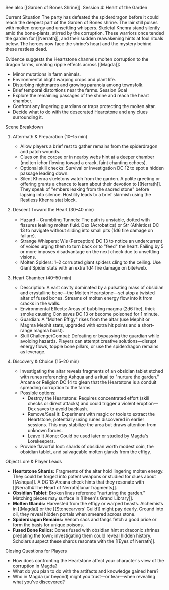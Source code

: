 See also [[Garden of Bones Shrine]].
Session 4: Heart of the Garden

Current Situation
The party has defeated the spiderdragon before it could reach the deepest part of the Garden of Bones shrine. The lair still pulses with molten energy and unsettling whispers. Skeletal Khenra stand silently amid the bone-plants, stirred by the corruption. These warriors once tended the garden for [[Nerrath]], and their sudden reawakening hints at foul rituals below. The heroes now face the shrine’s heart and the mystery behind these restless dead.

Evidence suggests the Heartstone channels molten corruption to the dragon farms, creating ripple effects across [[Magda]]:
* Minor mutations in farm animals.
* Environmental blight warping crops and plant life.
* Disturbing nightmares and growing paranoia among townsfolk.
* Brief temporal distortions near the farms.
Session Goal
* Explore the remaining passages of the shrine and reach the heart chamber.
* Confront any lingering guardians or traps protecting the molten altar.
* Decide what to do with the desecrated Heartstone and any clues surrounding it.

Scene Breakdown
1. Aftermath & Preparation (10–15 min)
   * Allow players a brief rest to gather remains from the spiderdragon and patch wounds.
   * Clues on the corpse or in nearby webs hint at a deeper chamber (molten ichor flowing toward a crack, faint chanting echoes).
   * Optional skill checks: Survival or Investigation DC 12 to spot a hidden passage leading down.
   * Silent Khenra skeletons watch from the garden. A polite greeting or offering grants a chance to learn about their devotion to [[Nerrath]]. They speak of "embers leaking from the sacred stone" before lapsing into silence. Hostility leads to a brief skirmish using the Restless Khenra stat block.

2. Descent Toward the Heart (30–40 min)
   * Hazard – Crumbling Tunnels: The path is unstable, dotted with fissures leaking molten fluid. Dex (Acrobatics) or Str (Athletics) DC 13 to navigate without sliding into small pits (1d6 fire damage on failure).
   * Strange Whispers: Wis (Perception) DC 13 to notice an undercurrent of voices urging them to turn back or to "feed" the heart. Failing by 5 or more imposes disadvantage on the next check due to unsettling visions.
   * Molten Spiders: 1–2 corrupted giant spiders cling to the ceiling. Use Giant Spider stats with an extra 1d4 fire damage on bite/web.

3. Heart Chamber (40–50 min)
   * Description: A vast cavity dominated by a pulsating mass of obsidian and crystalline bone—the Molten Heartstone—set atop a twisted altar of fused bones. Streams of molten energy flow into it from cracks in the walls.
   * Environmental Effects: Areas of bubbling magma (2d6 fire), thick smoke causing Con saves DC 13 or become poisoned for 1 minute.
   * Guardian: A "Molten Effigy" rises from the altar (use Mephit or Magma Mephit stats, upgraded with extra hit points and a short-range magma burst).
   * Skill Challenge/Combat: Defeating or bypassing the guardian while avoiding hazards. Players can attempt creative solutions—disrupt energy flows, topple bone pillars, or use the spiderdragon remains as leverage.

4. Discovery & Choice (15–20 min)
   * Investigating the altar reveals fragments of an obsidian tablet etched with runes referencing Ashqua and a ritual to "nurture the garden." Arcana or Religion DC 14 to glean that the Heartstone is a conduit spreading corruption to the farms.
   * Possible options:
     * Destroy the Heartstone: Requires concentrated effort (skill checks or direct attacks) and could trigger a violent eruption—Dex saves to avoid backlash.
     * Remove/Seal It: Experiment with magic or tools to extract the Heartstone, potentially using runes discovered in earlier sessions. This may stabilize the area but draws attention from unknown forces.
     * Leave It Alone: Could be used later or studied by Magda's Lorekeepers.
    * Provide flavorful loot: shards of obsidian worth modest coin, the obsidian tablet, and salvageable molten glands from the effigy.

Object Lore & Player Leads
* **Heartstone Shards:** Fragments of the altar hold lingering molten energy. They could be forged into potent weapons or studied for clues about [[Ashqua]]. A DC 13 Arcana check hints that they resonate with [[Nerrath#The Heart of Nerrath|lunar fragments]].
* **Obsidian Tablet:** Broken lines reference "nurturing the garden." Matching pieces may surface in [[Iheen's Grand Library]].
* **Molten Glands:** Harvested from the effigy or warped beasts. Alchemists in [[Magda]] or the [[Stonecarvers’ Guild]] might pay dearly. Ground into oil, they reveal hidden portals when smeared across stone.
* **Spiderdragon Remains:** Venom sacs and fangs fetch a good price or form the basis for unique poisons.
* **Fused Bone Relics:** Bones fused with obsidian hint at draconic shrines predating the town; investigating them could reveal hidden history. Scholars suspect these shards resonate with the [[Eyes of Nerrath]].

Closing Questions for Players
* How does confronting the Heartstone affect your character's view of the corruption in Magda?
* What do you plan to do with the artifacts and knowledge gained here?
* Who in Magda (or beyond) might you trust—or fear—when revealing what you've discovered?
